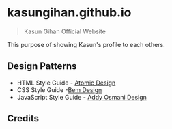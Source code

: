 # kasungihan.github.io

> Kasun Gihan Official Website

This purpose of showing Kasun's profile to each others.

## Design Patterns

- HTML Style Guide - [Atomic Design](https://atomicdesign.bradfrost.com/chapter-2/)
- CSS Style Guide -[Bem Design](http://getbem.com/introduction/)
- JavaScript Style Guide - [Addy Osmani Design](https://addyosmani.com/resources/essentialjsdesignpatterns/book/)

## Credits

